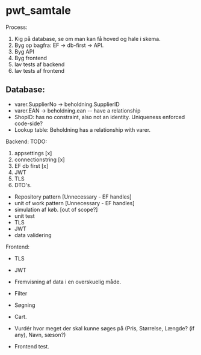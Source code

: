 # pwt_samtale



Process:
1. Kig på database, se om man kan få hoved og hale i skema.
2. Byg op bagfra: EF -> db-first -> API.
3. Byg API
4. Byg frontend
5. lav tests af backend
6. lav tests af frontend

## Database:

- varer.SupplierNo -> beholdning.SupplierID
- varer.EAN -> beholdning.ean -- have a relationship
- ShopID: has no constraint, also not an identity. Uniqueness enforced code-side?
- Lookup table: Beholdning has a relationship with varer.

Backend:
TODO: 
1. appsettings [x]
2. connectionstring [x]
3. EF db first [x]
4. JWT
5. TLS
6. DTO's.

- Repository pattern [Unnecessary - EF handles]
- unit of work pattern [Unnecessary - EF handles]
- simulation af køb. [out of scope?]
- unit test
- TLS
- JWT
- data validering

Frontend:
- TLS
- JWT
- Fremvisning af data i en overskuelig måde.
- Filter
- Søgning
- Cart.
- Vurdér hvor meget der skal kunne søges på (Pris, Størrelse, Længde? (if any), Navn, sæson?)

- Frontend test. 